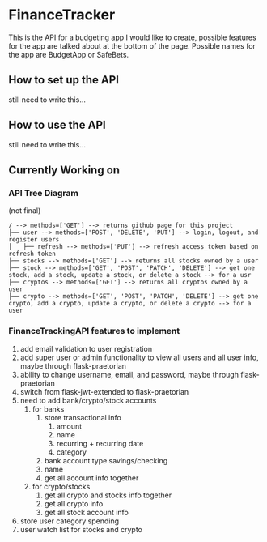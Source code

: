 # FinanceTracker

This is the API for a budgeting app I would like to create, possible features for the app are talked about at the bottom of the page. Possible names for the app are BudgetApp or SafeBets.

## How to set up the API

still need to write this...

## How to use the API

still need to write this...

## Currently Working on

### API Tree Diagram

(not final)

```
/ --> methods=['GET'] --> returns github page for this project
├── user --> methods=['POST', 'DELETE', 'PUT'] --> login, logout, and register users
│   ├── refresh --> methods=['PUT'] --> refresh access_token based on refresh token
├── stocks --> methods=['GET'] --> returns all stocks owned by a user
├── stock --> methods=['GET', 'POST', 'PATCH', 'DELETE'] --> get one stock, add a stock, update a stock, or delete a stock --> for a usr
├── cryptos --> methods=['GET'] --> returns all cryptos owned by a user
├── crypto --> methods=['GET', 'POST', 'PATCH', 'DELETE'] --> get one crypto, add a crypto, update a crypto, or delete a crypto --> for a user
```

### FinanceTrackingAPI features to implement

1. add email validation to user registration
2. add super user or admin functionality to view all users and all user info, maybe through flask-praetorian
3. ability to change username, email, and password, maybe through flask-praetorian
4. switch from flask-jwt-extended to flask-praetorian
5. need to add bank/crypto/stock accounts
   1. for banks
      1. store transactional info
         1. amount
         2. name
         3. recurring + recurring date
         4. category
      2. bank account type savings/checking
      3. name
      4. get all account info together
   2. for crypto/stocks
      1. get all crypto and stocks info together
      2. get all crypto info
      3. get all stock account info
6. store user category spending
7. user watch list for stocks and crypto
